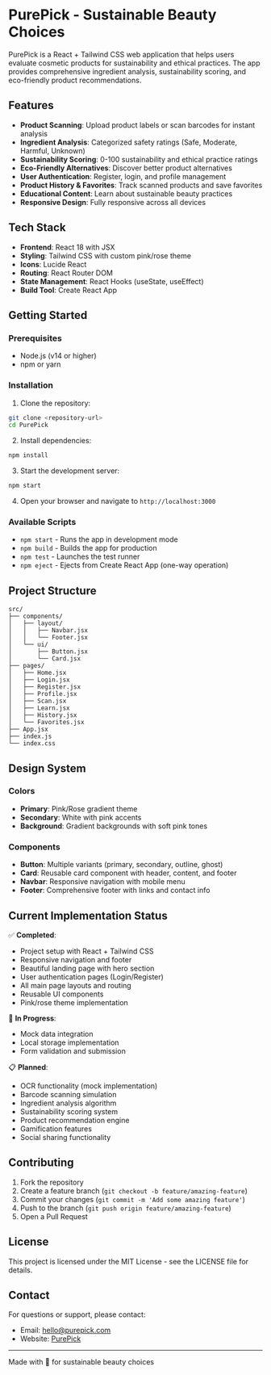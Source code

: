 # PurePick - Sustainable Beauty Choices

PurePick is a React + Tailwind CSS web application that helps users evaluate cosmetic products for sustainability and ethical practices. The app provides comprehensive ingredient analysis, sustainability scoring, and eco-friendly product recommendations.

## Features

- **Product Scanning**: Upload product labels or scan barcodes for instant analysis
- **Ingredient Analysis**: Categorized safety ratings (Safe, Moderate, Harmful, Unknown)
- **Sustainability Scoring**: 0-100 sustainability and ethical practice ratings
- **Eco-Friendly Alternatives**: Discover better product alternatives
- **User Authentication**: Register, login, and profile management
- **Product History & Favorites**: Track scanned products and save favorites
- **Educational Content**: Learn about sustainable beauty practices
- **Responsive Design**: Fully responsive across all devices

## Tech Stack

- **Frontend**: React 18 with JSX
- **Styling**: Tailwind CSS with custom pink/rose theme
- **Icons**: Lucide React
- **Routing**: React Router DOM
- **State Management**: React Hooks (useState, useEffect)
- **Build Tool**: Create React App

## Getting Started

### Prerequisites

- Node.js (v14 or higher)
- npm or yarn

### Installation

1. Clone the repository:
```bash
git clone <repository-url>
cd PurePick
```

2. Install dependencies:
```bash
npm install
```

3. Start the development server:
```bash
npm start
```

4. Open your browser and navigate to `http://localhost:3000`

### Available Scripts

- `npm start` - Runs the app in development mode
- `npm build` - Builds the app for production
- `npm test` - Launches the test runner
- `npm eject` - Ejects from Create React App (one-way operation)

## Project Structure

```
src/
├── components/
│   ├── layout/
│   │   ├── Navbar.jsx
│   │   └── Footer.jsx
│   └── ui/
│       ├── Button.jsx
│       └── Card.jsx
├── pages/
│   ├── Home.jsx
│   ├── Login.jsx
│   ├── Register.jsx
│   ├── Profile.jsx
│   ├── Scan.jsx
│   ├── Learn.jsx
│   ├── History.jsx
│   └── Favorites.jsx
├── App.jsx
├── index.js
└── index.css
```

## Design System

### Colors
- **Primary**: Pink/Rose gradient theme
- **Secondary**: White with pink accents
- **Background**: Gradient backgrounds with soft pink tones

### Components
- **Button**: Multiple variants (primary, secondary, outline, ghost)
- **Card**: Reusable card component with header, content, and footer
- **Navbar**: Responsive navigation with mobile menu
- **Footer**: Comprehensive footer with links and contact info

## Current Implementation Status

✅ **Completed**:
- Project setup with React + Tailwind CSS
- Responsive navigation and footer
- Beautiful landing page with hero section
- User authentication pages (Login/Register)
- All main page layouts and routing
- Reusable UI components
- Pink/rose theme implementation

🚧 **In Progress**:
- Mock data integration
- Local storage implementation
- Form validation and submission

📋 **Planned**:
- OCR functionality (mock implementation)
- Barcode scanning simulation
- Ingredient analysis algorithm
- Sustainability scoring system
- Product recommendation engine
- Gamification features
- Social sharing functionality

## Contributing

1. Fork the repository
2. Create a feature branch (`git checkout -b feature/amazing-feature`)
3. Commit your changes (`git commit -m 'Add some amazing feature'`)
4. Push to the branch (`git push origin feature/amazing-feature`)
5. Open a Pull Request

## License

This project is licensed under the MIT License - see the LICENSE file for details.

## Contact

For questions or support, please contact:
- Email: hello@purepick.com
- Website: [PurePick](https://purepick.com)

---

Made with 💚 for sustainable beauty choices
